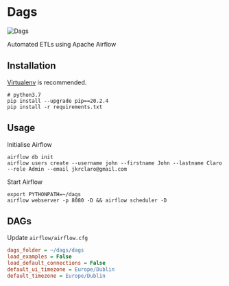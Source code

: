 # Dags
![Dags](https://github.com/johnclaro/etl/actions/workflows/deploy.yml/badge.svg)

Automated ETLs using Apache Airflow

## Installation

[Virtualenv](https://virtualenv.pypa.io/en/latest/) is recommended.

```console
# python3.7
pip install --upgrade pip==20.2.4
pip install -r requirements.txt
```

## Usage

Initialise Airflow
```console
airflow db init
airflow users create --username john --firstname John --lastname Claro --role Admin --email jkrclaro@gmail.com
```

Start Airflow
```console
export PYTHONPATH=~/dags
airflow webserver -p 8080 -D && airflow scheduler -D
```

## DAGs

Update `airflow/airflow.cfg`
```ini
dags_folder = ~/dags/dags
load_examples = False
load_default_connections = False
default_ui_timezone = Europe/Dublin
default_timezone = Europe/Dublin
```